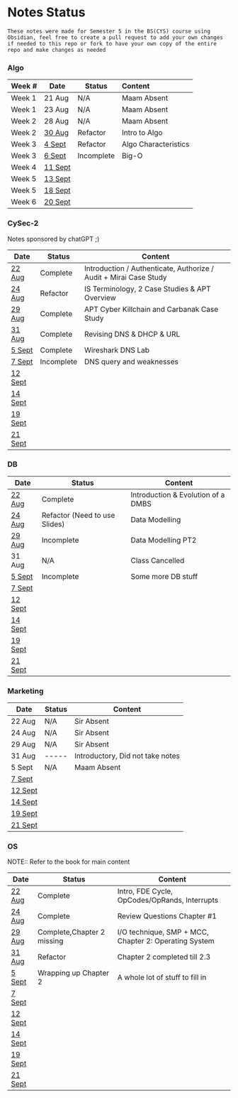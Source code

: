 # Notes Status
`These notes were made for Semester 5 in the BS(CYS) course using Obsidian, feel free to create a pull request to add your own changes if needed to this repo or fork to have your own copy of the entire repo and make changes as needed`

### Algo

| Week # | Date                                             | Status     | Content              |
| ------ | ------------------------------------------------ | ---------- |:-------------------- |
| Week 1 | 21 Aug                                           | N/A        | Maam Absent          |
| Week 1 | 23 Aug                                           | N/A        | Maam Absent          |
| Week 2 | 28 Aug                                           | N/A        | Maam Absent          |
| Week 2 | [30 Aug](Algo/Algo%2030%20August,%202023.md)     | Refactor   | Intro to Algo        |
| Week 3 | [4 Sept](Algo/Algo%204%20September,%202023.md)   | Refactor   | Algo Characteristics |
| Week 3 | [6 Sept](Algo/Algo%206%20September,%202023.md)   | Incomplete | Big-O                     |
| Week 4 | [11 Sept](Algo/Algo%2011%20September,%202023.md) |            |                      |
| Week 5 | [13 Sept](Algo/Algo%2013%20September,%202023.md) |            |                      |
| Week 5 | [18 Sept](Algo/Algo%2018%20September,%202023.md) |            |                      |
| Week 6 | [20 Sept](Algo/Algo%2020%20September,%202023.md) |            |                      |

### CySec-2
Notes sponsored by chatGPT ;)

| Date                                                  | Status     | Content                                                            |
| ----------------------------------------------------- | ---------- | ------------------------------------------------------------------ |
| [22 Aug](CySec-2/CySec2%2022%20August,%202023.md)     | Complete   | Introduction / Authenticate, Authorize / Audit  + Mirai Case Study |
| [24 Aug](CySec-2/CySec2%2024%20August,%202023.md)     | Refactor   | IS Terminology, 2 Case Studies & APT Overview                      |
| [29 Aug](CySec-2/CySec2%2029%20August,%202023.md)     | Complete   | APT Cyber Killchain and Carbanak Case Study                        |
| [31 Aug](CySec-2/CySec2%2031%20August,%202023.md)     | Complete   | Revising DNS & DHCP & URL                                          |
| [5 Sept](CySec-2/CySec2%205%20September,%202023.md)   | Complete   | Wireshark DNS Lab                                                  |
| [7 Sept](CySec-2/CySec2%207%20September,%202023.md)   | Incomplete | DNS query and weaknesses                                                                   |
| [12 Sept](CySec-2/CySec2%2012%20September,%202023.md) |            |                                                                    |
| [14 Sept](CySec-2/CySec2%2014%20September,%202023.md) |            |                                                                    |
| [19 Sept](CySec-2/CySec2%2019%20September,%202023.md) |            |                                                                    |
| [21 Sept](CySec-2/CySec2%2021%20September,%202023.md) |            |                                                                    |

### DB

| Date                                         | Status                        | Content                            |
| -------------------------------------------- | ----------------------------- | ---------------------------------- |
| [22 Aug](DB/DB%2022%20August,%202023.md)     | Complete                      | Introduction & Evolution of a DMBS |
| [24 Aug](DB/DB%2024%20August,%202023.md)     | Refactor (Need to use Slides) | Data Modelling                     |
| [29 Aug](DB/DB%2029%20August,%202023.md)     | Incomplete                    | Data Modelling PT2                 |
| 31 Aug                                       | N/A                           | Class Cancelled                    |
| [5 Sept](DB/DB%205%20September,%202023.md)   | Incomplete                   | Some more DB stuff                                   |
| [7 Sept](DB/DB%207%20September,%202023.md)   |                               |                                    |
| [12 Sept](DB/DB%2012%20September,%202023.md) |                               |                                    |
| [14 Sept](DB/DB%2014%20September,%202023.md) |                               |                                    |
| [19 Sept](DB/DB%2019%20September,%202023.md) |                               |                                    |
| [21 Sept](DB/DB%2021%20September,%202023.md) |                               |                                    |

### Marketing

| Date                                                       | Status | Content                          |
| ---------------------------------------------------------- | ------ | -------------------------------- |
| 22 Aug                                                     | N/A    | Sir Absent                       |
| 24 Aug                                                     | N/A    | Sir Absent                       |
| 29 Aug                                                     | N/A    | Sir Absent                       |
| 31 Aug                                                     | -----    | Introductory, Did not take notes |
| 5 Sept                                                     | N/A    | Maam Absent                      |
| [7 Sept](Marketing/Marketing%207%20September,%202023.md)   |        |                                  |
| [12 Sept](Marketing/Marketing%2012%20September,%202023.md) |        |                                  |
| [14 Sept](Marketing/Marketing%2014%20September,%202023.md) |        |                                  |
| [19 Sept](Marketing/Marketing%2019%20September,%202023.md) |        |                                  |
| [21 Sept](Marketing/Marketing%2021%20September,%202023.md) |        |                                  |

### OS

NOTE:: Refer to the book for main content

| Date                                         | Status                     | Content                                               |
| -------------------------------------------- | -------------------------- | ----------------------------------------------------- |
| [22 Aug](OS/OS%2022%20August,%202023.md)     | Complete                   | Intro, FDE Cycle, OpCodes/OpRands, Interrupts         |
| [24 Aug](OS/OS%2024%20August,%202023.md)     | Complete                   | Review Questions Chapter #1                           |
| [29 Aug](OS/OS%2029%20August,%202023.md)     | Complete,Chapter 2 missing | I/O technique, SMP + MCC, Chapter 2: Operating System |
| [31 Aug](OS/OS%2031%20August,%202023.md)     | Refactor                   | Chapter 2 completed till 2.3                          |
| [5 Sept](OS/OS%205%20September,%202023.md)   | Wrapping up Chapter 2      | A whole lot of stuff to fill in                                                      |
| [7 Sept](OS/OS%207%20September,%202023.md)   |                            |                                                       |
| [12 Sept](OS/OS%2012%20September,%202023.md) |                            |                                                       |
| [14 Sept](OS/OS%2014%20September,%202023.md) |                            |                                                       |
| [19 Sept](OS/OS%2019%20September,%202023.md) |                            |                                                       |
| [21 Sept](OS/OS%2021%20September,%202023.md) |                            |                                                       |
